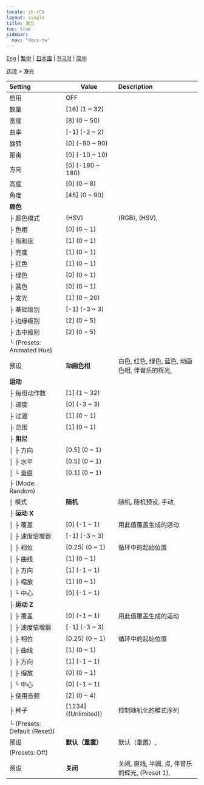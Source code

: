 ```yaml
---
locale: zh-rCN
layout: single
title: 激光
toc: true
sidebar:
  nav: "docs-tw"
---
```

[Eng](/dancexr/menu/2025.4/stage/laser) | [繁中](/tw/dancexr/menu/2025.4/stage/laser) | [日本語](/jp/dancexr/menu/2025.4/stage/laser) | [한국어](/kr/dancexr/menu/2025.4/stage/laser) | [简中](/zh/dancexr/menu/2025.4/stage/laser)

[选项](../menu#选项) > 激光



| Setting | Value | Description |
| :--- | --- | :--- |
| 启用 | OFF | 
| 数量 | [16] (1 ~ 32) | 
| 宽度 | [8] (0 ~ 50) | 
| 曲率 | [-1] (-2 ~ 2) | 
| 旋转 | [0] (-90 ~ 90) | 
| 距离 | [0] (-10 ~ 10) | 
| 方向 | [0] (-180 ~ 180) | 
| 高度 | [0] (0 ~ 8) | 
| 角度 | [45] (0 ~ 90) | 
| **颜色** | | 
| ├ 颜色模式 | (HSV) | (RGB), (HSV), 
| ├ 色相 | [0] (0 ~ 1) | 
| ├ 饱和度 | [1] (0 ~ 1) | 
| ├ 亮度 | [1] (0 ~ 1) | 
| ├ 红色 | [1] (0 ~ 1) | 
| ├ 绿色 | [0] (0 ~ 1) | 
| ├ 蓝色 | [0] (0 ~ 1) | 
| ├ 发光 | [1] (0 ~ 20) | 
| ├ 基础级别 | [-1] (-3 ~ 3) | 
| ├ 边缘级别 | [2] (0 ~ 5) | 
| ├ 击中级别 | [2] (0 ~ 5) | 
| └ (Presets: Animated Hue) || 
|   预设 | **动画色相** | 白色, 红色, 绿色, 蓝色, 动画色相, 伴音乐的辉光,  |
| **运动** | | 
| ├ 每组动作数 | [1] (1 ~ 32) | 
| ├ 速度 | [0] (-3 ~ 3) | 
| ├ 过渡 | [1] (0 ~ 1) | 
| ├ 范围 | [1] (0 ~ 1) | 
| ├ **阻尼** | | 
| │ ├ 方向 | [0.5] (0 ~ 1) | 
| │ ├ 水平 | [0.5] (0 ~ 1) | 
| │ └ 垂直 | [0.1] (0 ~ 1) | 
| ├ (Mode: Random) || 
| │ 模式 | **随机** | 随机, 随机预设, 手动,  |
| ├ **运动 X** | | 
| │ ├ 覆盖 | [0] (-1 ~ 1) | 用此值覆盖生成的运动
| │ ├ 速度倍增器 | [-1] (-3 ~ 3) | 
| │ ├ 相位 | [0.25] (0 ~ 1) | 循环中的起始位置
| │ ├ 曲线 | [1] (0 ~ 1) | 
| │ ├ 方向 | [1] (-1 ~ 1) | 
| │ ├ 缩放 | [1] (0 ~ 1) | 
| │ └ 中心 | [0] (-1 ~ 1) | 
| ├ **运动 Z** | | 
| │ ├ 覆盖 | [0] (-1 ~ 1) | 用此值覆盖生成的运动
| │ ├ 速度倍增器 | [-1] (-3 ~ 3) | 
| │ ├ 相位 | [0.25] (0 ~ 1) | 循环中的起始位置
| │ ├ 曲线 | [1] (0 ~ 1) | 
| │ ├ 方向 | [1] (-1 ~ 1) | 
| │ ├ 缩放 | [0] (0 ~ 1) | 
| │ └ 中心 | [0] (-1 ~ 1) | 
| ├ 使用音频 | [2] (0 ~ 4) | 
| ├ 种子 | [1234] ((Unlimited)) | 控制随机化的模式序列
| └ (Presets: Default (Reset)) || 
|   预设 | **默认（重置）** | 默认（重置）,  |
| (Presets: Off) || 
| 预设 | **关闭** | 关闭, 直线, 半圆, 点, 伴音乐的辉光, (Preset 1),  |
